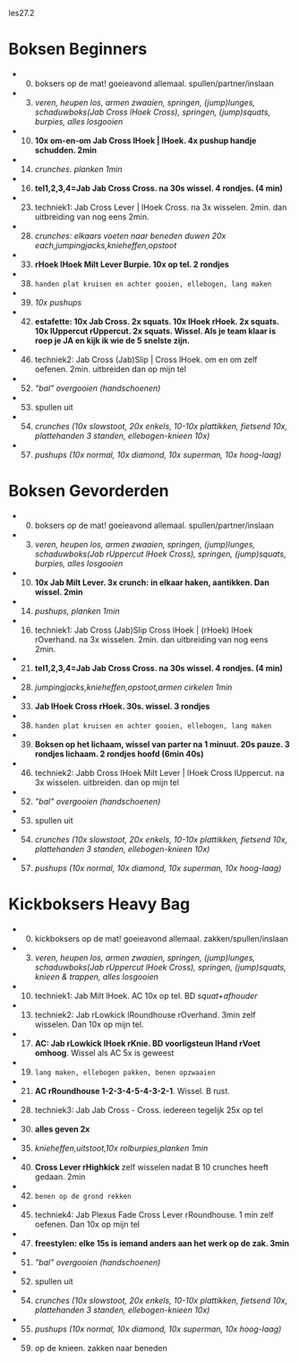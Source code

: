 les27.2

# Boksen Beginners

  - 00) boksers op de mat! goeieavond allemaal. spullen/partner/inslaan
  - 03) *veren, heupen los, armen zwaaien, springen, (jump)lunges, schaduwboks(Jab Cross lHoek Cross), springen, (jump)squats, burpies, alles losgooien*
  - 10) **10x om-en-om Jab Cross lHoek | lHoek. 4x pushup handje schudden. 2min**
  - 14) *crunches. planken 1min*
  - 16) **tel1,2,3,4=Jab Jab Cross Cross. na 30s wissel. 4 rondjes. (4 min)**
  - 23) techniek1: Jab Cross Lever | lHoek Cross. na 3x wisselen. 2min. dan uitbreiding van nog eens 2min.
  - 28) *crunches: elkaars voeten naar beneden duwen 20x each,jumpingjacks,knieheffen,opstoot*
  - 33) **rHoek lHoek Milt Lever Burpie. 10x op tel. 2 rondjes**
  - 38) `handen plat kruisen en achter gooien, ellebogen, lang maken`
  - 39) *10x pushups*
  - 42) **estafette: 10x Jab Cross. 2x squats. 10x lHoek rHoek. 2x squats. 10x lUppercut rUppercut. 2x squats. Wissel. Als je team klaar is roep je JA en kijk ik wie de 5 snelste zijn.**
  - 46) techniek2: Jab Cross (Jab)Slip | Cross lHoek. om en om zelf oefenen. 2min. uitbreiden dan op mijn tel
  - 52) *"bal" overgooien (handschoenen)*
  - 53) spullen uit
  - 54) *crunches (10x slowstoot, 20x enkels, 10-10x plattikken, fietsend 10x, plattehanden 3 standen, ellebogen-knieen 10x)*
  - 57) *pushups (10x normal, 10x diamond, 10x superman, 10x hoog-laag)*

# Boksen Gevorderden

  - 00) boksers op de mat! goeieavond allemaal. spullen/partner/inslaan
  - 03) *veren, heupen los, armen zwaaien, springen, (jump)lunges, schaduwboks(Jab rUppercut lHoek Cross), springen, (jump)squats, burpies, alles losgooien*
  - 10) **10x Jab Milt Lever. 3x crunch: in elkaar haken, aantikken. Dan wissel. 2min**
  - 14) *pushups, planken 1min*
  - 16) techniek1: Jab Cross (Jab)Slip Cross lHoek | (rHoek) lHoek rOverhand. na 3x wisselen. 2min. dan uitbreiding van nog eens 2min.
  - 21) **tel1,2,3,4=Jab Jab Cross Cross. na 30s wissel. 4 rondjes. (4 min)**
  - 28) *jumpingjacks,knieheffen,opstoot,armen cirkelen 1min*
  - 33) **Jab lHoek Cross rHoek. 30s. wissel. 3 rondjes**
  - 38) `handen plat kruisen en achter gooien, ellebogen, lang maken`
  - 39) **Boksen op het lichaam, wissel van parter na 1 minuut. 20s pauze. 3 rondjes lichaam. 2 rondjes hoofd (6min 40s)**
  - 46) techniek2: Jabb Cross lHoek Milt Lever | lHoek Cross lUppercut. na 3x wisselen. uitbreiden. dan op mijn tel
  - 52) *"bal" overgooien (handschoenen)*
  - 53) spullen uit
  - 54) *crunches (10x slowstoot, 20x enkels, 10-10x plattikken, fietsend 10x, plattehanden 3 standen, ellebogen-knieen 10x)*
  - 57) *pushups (10x normal, 10x diamond, 10x superman, 10x hoog-laag)*

# Kickboksers Heavy Bag

  - 00) kickboksers op de mat! goeieavond allemaal. zakken/spullen/inslaan
  - 03) *veren, heupen los, armen zwaaien, springen, (jump)lunges, schaduwboks(Jab rUppercut lHoek Cross), springen, (jump)squats, knieen & trappen, alles losgooien*
  - 10) techniek1: Jab Milt lHoek. AC 10x op tel. BD *squat+afhouder*
  - 13) techniek2: Jab rLowkick lRoundhouse rOverhand. 3min zelf wisselen. Dan 10x op mijn tel.
  - 17) **AC: Jab rLowkick lHoek rKnie. BD voorligsteun lHand rVoet omhoog**. Wissel als AC 5x is geweest
  - 19) `lang maken, ellebogen pakken, benen opzwaaien`
  - 21) **AC rRoundhouse 1-2-3-4-5-4-3-2-1**. Wissel. B rust.
  - 28) techniek3: Jab Jab Cross - Cross. iedereen tegelijk 25x op tel
  - 30) **alles geven 2x**
  - 35) *knieheffen,uitstoot,10x rolburpies,planken 1min*
  - 40) **Cross Lever rHighkick** zelf wisselen nadat B 10 crunches heeft gedaan. 2min
  - 42) `benen op de grond rekken`
  - 45) techniek4: Jab Plexus Fade Cross Lever rRoundhouse. 1 min zelf oefenen. Dan 10x op mijn tel
  - 47) **freestylen: elke 15s is iemand anders aan het werk op de zak. 3min**
  - 51) *"bal" overgooien (handschoenen)*
  - 52) spullen uit
  - 54) *crunches (10x slowstoot, 20x enkels, 10-10x plattikken, fietsend 10x, plattehanden 3 standen, ellebogen-knieen 10x)*
  - 55) *pushups (10x normal, 10x diamond, 10x superman, 10x hoog-laag)*
  - 59) op de knieen. zakken naar beneden
